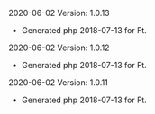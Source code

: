 2020-06-02 Version: 1.0.13
- Generated php 2018-07-13 for Ft.

2020-06-02 Version: 1.0.12
- Generated php 2018-07-13 for Ft.

2020-06-02 Version: 1.0.11
- Generated php 2018-07-13 for Ft.

